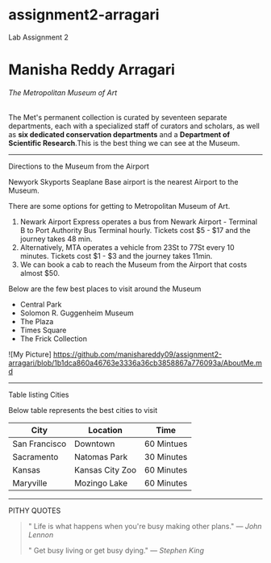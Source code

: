 # assignment2-arragari

Lab Assignment 2

# Manisha Reddy Arragari

###### The Metropolitan Museum of Art

The Met's permanent collection is curated by seventeen separate departments, each with a specialized staff of curators and scholars, as well as __six dedicated conservation departments__ and a __Department of Scientific Research__.This is the best thing we can see at the Museum.

***
Directions to the Museum from the Airport

Newyork Skyports Seaplane Base airport is the nearest Airport to the Museum.

There are some options for getting to Metropolitan Museum of Art.
1. Newark Airport Express operates a bus from Newark Airport - Terminal B to Port Authority Bus Terminal hourly. Tickets cost $5 - $17 and the journey takes 48 min. 
2. Alternatively, MTA operates a vehicle from 23St to 77St every 10 minutes. Tickets cost $1 - $3 and the journey takes 11min.
3. We can book a cab to reach the Museum from the Airport that costs almost $50.

Below are the few best places to visit around the Museum
* Central Park
* Solomon R. Guggenheim Museum
* The Plaza
* Times Square
* The Frick Collection

![My Picture] https://github.com/manishareddy09/assignment2-arragari/blob/1b1dca860a46763e3336a36cb3858867a776093a/AboutMe.md

***
Table listing Cities

Below table represents the best cities to visit

|      City       |  Location        |  Time       |
| --------------  | ---------------  | ----------- |
| San Francisco   |  Downtown        |  60 Mintues |
| Sacramento      |  Natomas Park    |  30 Minutes |
| Kansas          |  Kansas City Zoo |  60 Minutes |
| Maryville       |  Mozingo Lake    |  60 Minutes |

***
PITHY QUOTES

> " Life is what happens when you're busy making other plans." — _John Lennon_
>
> " Get busy living or get busy dying." — _Stephen King_
